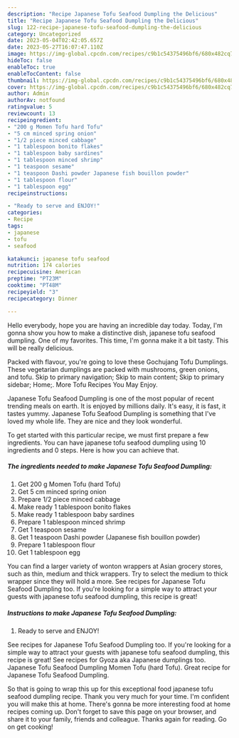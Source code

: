 ```yaml
---
description: "Recipe Japanese Tofu Seafood Dumpling the Delicious"
title: "Recipe Japanese Tofu Seafood Dumpling the Delicious"
slug: 122-recipe-japanese-tofu-seafood-dumpling-the-delicious
category: Uncategorized
date: 2023-05-04T02:42:05.657Z
date: 2023-05-27T16:07:47.110Z
image: https://img-global.cpcdn.com/recipes/c9b1c54375496bf6/680x482cq70/japanese-tofu-seafood-dumpling-recipe-main-photo.jpg
hideToc: false
enableToc: true
enableTocContent: false
thumbnail: https://img-global.cpcdn.com/recipes/c9b1c54375496bf6/680x482cq70/japanese-tofu-seafood-dumpling-recipe-main-photo.jpg
cover: https://img-global.cpcdn.com/recipes/c9b1c54375496bf6/680x482cq70/japanese-tofu-seafood-dumpling-recipe-main-photo.jpg
author: Admin
authorAv: notfound
ratingvalue: 5
reviewcount: 13
recipeingredient:
- "200 g Momen Tofu hard Tofu"
- "5 cm minced spring onion"
- "1/2 piece minced cabbage"
- "1 tablespoon bonito flakes"
- "1 tablespoon baby sardines"
- "1 tablespoon minced shrimp"
- "1 teaspoon sesame"
- "1 teaspoon Dashi powder Japanese fish bouillon powder"
- "1 tablespoon flour"
- "1 tablespoon egg"
recipeinstructions:

- "Ready to serve and ENJOY!"
categories:
- Recipe
tags:
- japanese
- tofu
- seafood

katakunci: japanese tofu seafood 
nutrition: 174 calories
recipecuisine: American
preptime: "PT23M"
cooktime: "PT48M"
recipeyield: "3"
recipecategory: Dinner

---
```



Hello everybody, hope you are having an incredible day today. Today, I'm gonna show you how to make a distinctive dish, japanese tofu seafood dumpling. One of my favorites. This time, I'm gonna make it a bit tasty. This will be really delicious.

Packed with flavour, you&#39;re going to love these Gochujang Tofu Dumplings. These vegetarian dumplings are packed with mushrooms, green onions, and tofu. Skip to primary navigation; Skip to main content; Skip to primary sidebar; Home;. More Tofu Recipes You May Enjoy.

Japanese Tofu Seafood Dumpling is one of the most popular of recent trending meals on earth. It is enjoyed by millions daily. It's easy, it is fast, it tastes yummy. Japanese Tofu Seafood Dumpling is something that I've loved my whole life. They are nice and they look wonderful.


To get started with this particular recipe, we must first prepare a few ingredients. You can have japanese tofu seafood dumpling using 10 ingredients and 0 steps. Here is how you can achieve that.

<!--inarticleads1-->

##### The ingredients needed to make Japanese Tofu Seafood Dumpling:

1. Get 200 g Momen Tofu (hard Tofu)
1. Get 5 cm minced spring onion
1. Prepare 1/2 piece minced cabbage
1. Make ready 1 tablespoon bonito flakes
1. Make ready 1 tablespoon baby sardines
1. Prepare 1 tablespoon minced shrimp
1. Get 1 teaspoon sesame
1. Get 1 teaspoon Dashi powder (Japanese fish bouillon powder)
1. Prepare 1 tablespoon flour
1. Get 1 tablespoon egg


You can find a larger variety of wonton wrappers at Asian grocery stores, such as thin, medium and thick wrappers. Try to select the medium to thick wrapper since they will hold a more. See recipes for Japanese Tofu Seafood Dumpling too. If you&#39;re looking for a simple way to attract your guests with japanese tofu seafood dumpling, this recipe is great! 

<!--inarticleads2-->

##### Instructions to make Japanese Tofu Seafood Dumpling:


1. Ready to serve and ENJOY!

See recipes for Japanese Tofu Seafood Dumpling too. If you&#39;re looking for a simple way to attract your guests with japanese tofu seafood dumpling, this recipe is great! See recipes for Gyoza aka Japanese dumplings too. Japanese Tofu Seafood Dumpling Momen Tofu (hard Tofu). Great recipe for Japanese Tofu Seafood Dumpling. 

So that is going to wrap this up for this exceptional food japanese tofu seafood dumpling recipe. Thank you very much for your time. I'm confident you will make this at home. There's gonna be more interesting food at home recipes coming up. Don't forget to save this page on your browser, and share it to your family, friends and colleague. Thanks again for reading. Go on get cooking!
